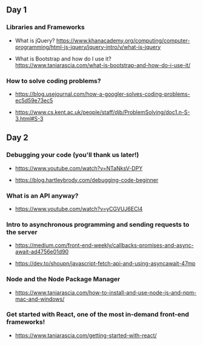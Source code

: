 ## Day 1


### Libraries and Frameworks

- What is jQuery? https://www.khanacademy.org/computing/computer-programming/html-js-jquery/jquery-intro/v/what-is-jquery

- What is Bootstrap and how do I use it? https://www.taniarascia.com/what-is-bootstrap-and-how-do-i-use-it/


### How to solve coding problems?

- https://blog.usejournal.com/how-a-googler-solves-coding-problems-ec5d59e73ec5

- https://www.cs.kent.ac.uk/people/staff/djb/ProblemSolving/doc1.n-S-3.html#S-3


## Day 2


### Debugging your code (you'll thank us later!)

- https://www.youtube.com/watch?v=NTaNksV-DPY

- https://blog.hartleybrody.com/debugging-code-beginner


### What is an API anyway?

- https://www.youtube.com/watch?v=yCGVUJ6ECl4


### Intro to asynchronous programming and sending requests to the server

- https://medium.com/front-end-weekly/callbacks-promises-and-async-await-ad4756e01d90

- https://dev.to/shoupn/javascript-fetch-api-and-using-asyncawait-47mp


### Node and the Node Package Manager

- https://www.taniarascia.com/how-to-install-and-use-node-js-and-npm-mac-and-windows/


### Get started with React, one of the most in-demand front-end frameworks!

- https://www.taniarascia.com/getting-started-with-react/
